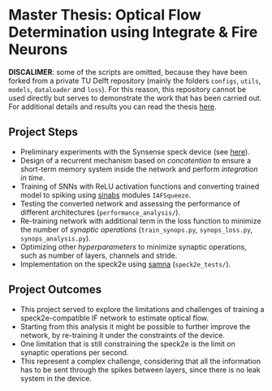 # Master Thesis: Optical Flow Determination using Integrate & Fire Neurons
**DISCALIMER**: some of the scripts are omitted, because they have been forked from a private TU Delft repository (mainly the folders `configs`, `utils`, `models`, `dataloader` and `loss`).
For this reason, this repository cannot be used directly but serves to demonstrate the work that has been carried out. For additional details and results you can read the thesis [here](https://github.com/frabranca/master-thesis-final/blob/master/Optical_Flow_Determination_using_Neuromorphic_Hardware_with_Integrate_and_Fire_Neurons.pdf).

## Project Steps

- Preliminary experiments with the Synsense speck device (see [here](https://github.com/frabranca/master-thesis-preliminary)).
- Design of a recurrent mechanism based on _concatention_ to ensure a short-term memory system inside the network and perform _integration in time_.
- Training of SNNs with ReLU activation functions and converting trained model to spiking using [sinabs](https://sinabs.readthedocs.io/en/v2.0.0/) modules `IAFSqueeze`.
- Testing the converted network and assessing the performance of different architectures (`performance_analysis/`).
- Re-training network with additional term in the loss function to minimize the number of _synaptic operations_ (`train_synops.py`, `synops_loss.py`, `synops_analysis.py`).
- Optimizing other _hyperparameters_ to minimize synaptic operations, such as number of layers, channels and stride.
- Implementation on the speck2e using [samna](https://synsense-sys-int.gitlab.io/samna/) (`speck2e_tests/`).

## Project Outcomes
- This project served to explore the limitations and challenges of training a speck2e-compatible IF network to estimate optical flow. 
- Starting from this analysis it might be possible to further improve the network, by re-training it under the constraints of the device.
- One limitation that is still constraining the speck2e is the limit on synaptic operations per second.
- This represent a complex challenge, considering that all the information has to be sent through the spikes between layers, since there is no leak system in the device.


